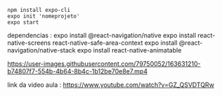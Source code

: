     npm install expo-cli
    expo init 'nomeprojeto'
    expo start
dependencias :
    expo  install @react-navigation/native
    expo install react-native-screens react-native-safe-area-context
    expo install @react-navigation/native-stack
    expo install react-native-animatable
    
    
https://user-images.githubusercontent.com/79750052/163631210-b74807f7-554b-4b64-8b4c-1b12be70e8e7.mp4


link da video aula : https://www.youtube.com/watch?v=GZ_QSVDTQRw
